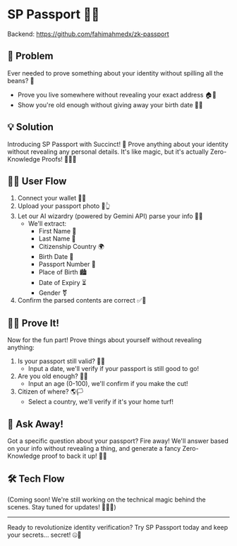 # SP Passport 🛂✨

Backend: https://github.com/fahimahmedx/zk-passport

## 🔐 Problem

Ever needed to prove something about your identity without spilling all the beans? 🤔

- Prove you live somewhere without revealing your exact address 🏠🤫
- Show you're old enough without giving away your birth date 🎂🙈

## 💡 Solution

Introducing SP Passport with Succinct! 🚀 Prove anything about your identity without revealing any personal details. It's like magic, but it's actually Zero-Knowledge Proofs! 🧙‍♂️✨

## 🚶‍♂️ User Flow

1. Connect your wallet 👛🔗
2. Upload your passport photo 📸👆
3. Let our AI wizardry (powered by Gemini API) parse your info 🧠✨
   - We'll extract:
     - First Name 👤
     - Last Name 📛
     - Citizenship Country 🌍
     - Birth Date 🎂
     - Passport Number 🔢
     - Place of Birth 🏙️
     - Date of Expiry ⏳
     - Gender ⚧️
4. Confirm the parsed contents are correct ✅👀

## 🕵️‍♂️ Prove It!

Now for the fun part! Prove things about yourself without revealing anything:

1. Is your passport still valid? 📅✅
   - Input a date, we'll verify if your passport is still good to go!
2. Are you old enough? 🍺🔞
   - Input an age (0-100), we'll confirm if you make the cut!
3. Citizen of where? 🌎🏳️
   - Select a country, we'll verify if it's your home turf!

## 🤔 Ask Away!

Got a specific question about your passport? Fire away! We'll answer based on your info without revealing a thing, and generate a fancy Zero-Knowledge proof to back it up! 🔐🧾

## 🛠️ Tech Flow

(Coming soon! We're still working on the technical magic behind the scenes. Stay tuned for updates! 🔧👨‍💻)

---

Ready to revolutionize identity verification? Try SP Passport today and keep your secrets... secret! 🤐🚀
